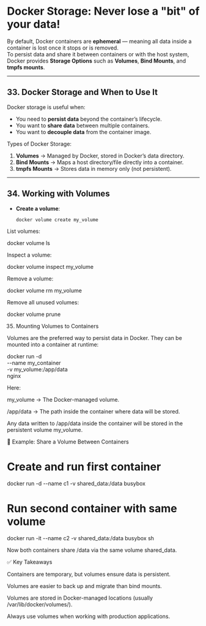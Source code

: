 # Docker Storage: Never lose a "bit" of your data!  

By default, Docker containers are **ephemeral** — meaning all data inside a container is lost once it stops or is removed.  
To persist data and share it between containers or with the host system, Docker provides **Storage Options** such as **Volumes**, **Bind Mounts**, and **tmpfs mounts**.  

---

## 33. Docker Storage and When to Use It  

Docker storage is useful when:  
- You need to **persist data** beyond the container’s lifecycle.  
- You want to **share data** between multiple containers.  
- You want to **decouple data** from the container image.  

Types of Docker Storage:  
1. **Volumes** → Managed by Docker, stored in Docker’s data directory.  
2. **Bind Mounts** → Maps a host directory/file directly into a container.  
3. **tmpfs Mounts** → Stores data in memory only (not persistent).  

---

## 34. Working with Volumes  

- **Create a volume**:  
  ```bash
  docker volume create my_volume


List volumes:

docker volume ls


Inspect a volume:

docker volume inspect my_volume


Remove a volume:

docker volume rm my_volume


Remove all unused volumes:

docker volume prune

35. Mounting Volumes to Containers

Volumes are the preferred way to persist data in Docker.
They can be mounted into a container at runtime:

docker run -d \
  --name my_container \
  -v my_volume:/app/data \
  nginx


Here:

my_volume → The Docker-managed volume.

/app/data → The path inside the container where data will be stored.

Any data written to /app/data inside the container will be stored in the persistent volume my_volume.

🔗 Example: Share a Volume Between Containers
# Create and run first container
docker run -d --name c1 -v shared_data:/data busybox

# Run second container with same volume
docker run -it --name c2 -v shared_data:/data busybox sh


Now both containers share /data via the same volume shared_data.

✅ Key Takeaways

Containers are temporary, but volumes ensure data is persistent.

Volumes are easier to back up and migrate than bind mounts.

Volumes are stored in Docker-managed locations (usually /var/lib/docker/volumes/).

Always use volumes when working with production applications.
